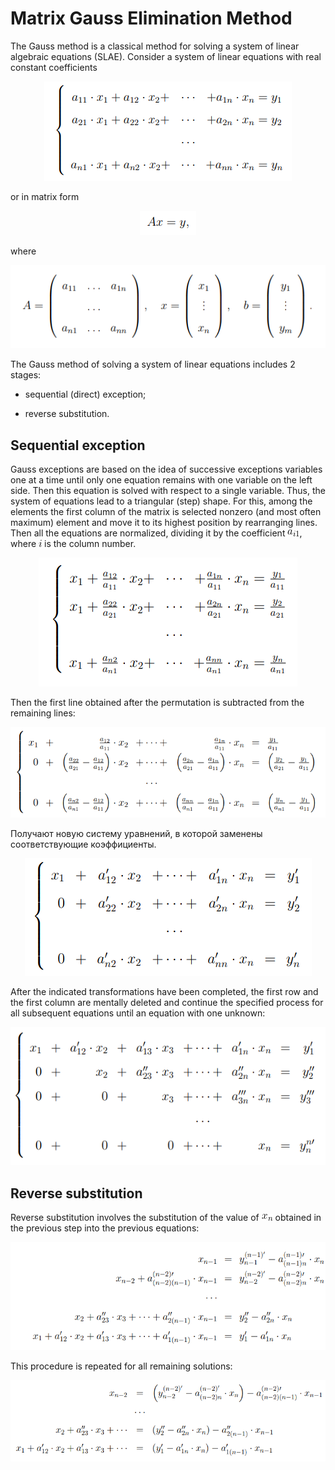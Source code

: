# Matrix Gauss Elimination Method

The Gauss method is a classical method for solving a system of linear algebraic equations (SLAE). Consider a system of linear equations with real constant coefficients

<p align="center">
    <img src="img/system_1.png">
</p>

or in matrix form

<p align="center">
    <img src="img/Ax_y.png">
</p>

where

<p align="center">
    <img src="img/system_2.png">
</p>

The Gauss method of solving a system of linear equations includes 2 stages:

* sequential (direct) exception;

* reverse substitution.

## Sequential exception

Gauss exceptions are based on the idea of ​​successive exceptions variables one at a time until only one equation remains with one variable on the left side. Then this equation is solved with respect to a single variable. Thus, the system of equations lead to a triangular (step) shape. For this, among the elements the first column of the matrix is ​​selected nonzero (and most often maximum) element and move it to its highest position by rearranging lines. Then all the equations are normalized, dividing it by the coefficient ![ai1](img/a_i1.gif), where ![i](img/i.gif) is the column number.

<p align="center">
    <img src="img/system_3.png">
</p>

Then the first line obtained after the permutation is subtracted from the remaining lines:

<p align="center">
    <img src="img/system_4.png">
</p>

Получают новую систему уравнений, в которой заменены соответствующие коэффициенты.

<p align="center">
    <img src="img/system_5.png">
</p>

After the indicated transformations have been completed, the first row and the first column are mentally deleted and continue the specified process for all subsequent equations until an equation with one unknown:

<p align="center">
    <img src="img/system_6.png">
</p>

## Reverse substitution

Reverse substitution involves the substitution of the value of ![x_n](img/x_n.gif) obtained in the previous step into the previous equations:

<p align="center">
    <img src="img/system_7.png">
</p>

This procedure is repeated for all remaining solutions:

<p align="center">
    <img src="img/system_8.png">
</p>